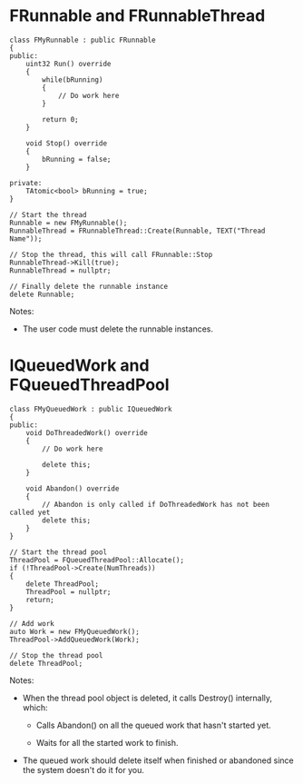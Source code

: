 
# FRunnable and FRunnableThread
```
class FMyRunnable : public FRunnable
{
public:
	uint32 Run() override
	{
		while(bRunning)
		{
			// Do work here
		}

		return 0;
	}

	void Stop() override
	{
		bRunning = false;
	}

private:
	TAtomic<bool> bRunning = true;
}

// Start the thread
Runnable = new FMyRunnable();
RunnableThread = FRunnableThread::Create(Runnable, TEXT("Thread Name"));

// Stop the thread, this will call FRunnable::Stop
RunnableThread->Kill(true);
RunnableThread = nullptr;

// Finally delete the runnable instance
delete Runnable;
```

Notes:
- The user code must delete the runnable instances.

# IQueuedWork and FQueuedThreadPool
```
class FMyQueuedWork : public IQueuedWork
{
public:
	void DoThreadedWork() override
	{
		// Do work here

		delete this;
	}

	void Abandon() override
	{
		// Abandon is only called if DoThreadedWork has not been called yet
		delete this;
	}
}

// Start the thread pool
ThreadPool = FQueuedThreadPool::Allocate();
if (!ThreadPool->Create(NumThreads))
{
	delete ThreadPool;
	ThreadPool = nullptr;
	return;
}

// Add work
auto Work = new FMyQueuedWork();
ThreadPool->AddQueuedWork(Work);

// Stop the thread pool
delete ThreadPool;
```

Notes:
- When the thread pool object is deleted, it calls Destroy() internally, which:
  
  - Calls Abandon() on all the queued work that hasn't started yet.

  - Waits for all the started work to finish.

- The queued work should delete itself when finished or abandoned since the system doesn't do it for you.
